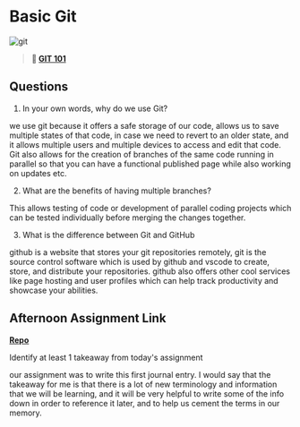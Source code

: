 # Basic Git

![git](https://git-scm.com/images/branching-illustration@2x.png)

> **📖 [GIT 101](https://codeworksacademy.com/fs-student-guide/resources/wk1/01-GIT)**

## Questions

1. In your own words, why do we use Git?

we use git because it offers a safe storage of our code, allows us to save multiple states of that code, in case we need to revert to an older state, and it allows multiple users and multiple devices to access and edit that code. Git also allows for the creation of branches of the same code running in parallel so that you can have a functional published page while also working on updates etc. 

2. What are the benefits of having multiple branches?

This allows testing of code or development of parallel coding projects which can be tested individually before merging the changes together.

3. What is the difference between Git and GitHub

github is a website that stores your git repositories remotely, git is the source control software which is used by github and vscode to create, store, and distribute your repositories. github also offers other cool services like page hosting and user profiles which can help track productivity and showcase your abilities.

## Afternoon Assignment Link

**[Repo](https://github.com/chris-hildebrandt/fs-journal)**

Identify at least 1 takeaway from today's assignment

our assignment was to write this first journal entry. I would say that the takeaway for me is that there is a lot of new terminology and information that we will be learning, and it will be very helpful to write some of the info down in order to reference it later, and to help us cement the terms in our memory.
